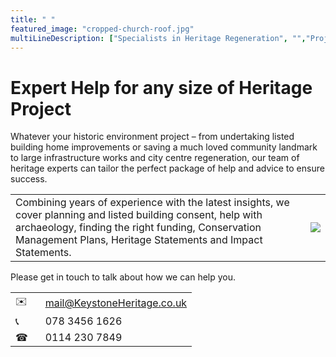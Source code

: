 ```yaml
---
title: " "
featured_image: "cropped-church-roof.jpg"
multiLineDescription: ["Specialists in Heritage Regeneration", "","Projects, Planning & Funding", "", "", "", ""]
---
```


# Expert Help for any size of Heritage Project

Whatever your historic environment project – from undertaking listed building home improvements or saving a much loved community landmark to large infrastructure works and city centre regeneration, our team of heritage experts can tailor the perfect package of help and advice to ensure success.

<!-- Put image side-by-side with text - it will be a bit small, but it's the best we can do -->
| | |
|-|-|
| Combining years of experience with the latest insights, we cover planning and listed building consent, help with archaeology, finding the right funding, Conservation Management Plans, Heritage Statements and Impact Statements. | ![](hexham-stair2.jpg) |

Please get in touch to talk about how we can help you.

<!-- use table for layout -->
|||
|-|-|
|✉️ &nbsp;&nbsp; |mail@KeystoneHeritage.co.uk|
|📞 |078 3456 1626|
|☎︎ |0114 230 7849|
